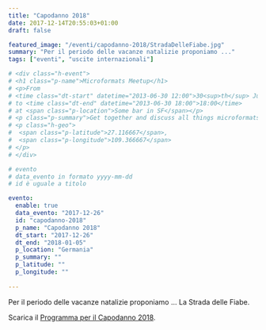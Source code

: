 ```yaml
---
title: "Capodanno 2018"
date: 2017-12-14T20:55:03+01:00
draft: false

featured_image: "/eventi/capodanno-2018/StradaDelleFiabe.jpg"
summary: "Per il periodo delle vacanze natalizie proponiamo ..."
tags: ["eventi", "uscite internazionali"]

# <div class="h-event">
# <h1 class="p-name">Microformats Meetup</h1>
# <p>From 
# <time class="dt-start" datetime="2013-06-30 12:00">30<sup>th</sup> June 2013, 12:00</time>
# to <time class="dt-end" datetime="2013-06-30 18:00">18:00</time>
# at <span class="p-location">Some bar in SF</span></p>
# <p class="p-summary">Get together and discuss all things microformats-related.</p>
# <p class="h-geo">
#  <span class="p-latitude">27.116667</span>,
#  <span class="p-longitude">109.366667</span>
# </p>
# </div>

# evento 
# data_evento in formato yyyy-mm-dd
# id è uguale a titolo

evento:
  enable: true
  data_evento: "2017-12-26"
  id: "capodanno-2018"
  p_name: "Capodanno 2018"
  dt_start: "2017-12-26"
  dt_end: "2018-01-05"
  p_location: "Germania"
  p_summary: ""
  p_latitude: ""
  p_longitude: ""
  
---
```


Per il periodo delle vacanze natalizie proponiamo ... La Strada delle Fiabe.

Scarica il [Programma per il Capodanno 2018](ProgrammaCapodanno2018.pdf).